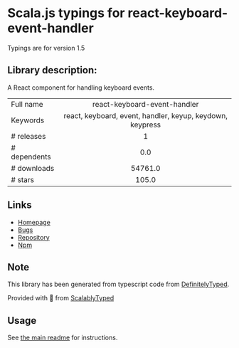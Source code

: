 
# Scala.js typings for react-keyboard-event-handler

Typings are for version 1.5

## Library description:
A React component for handling keyboard events.

|                    |                 |
| ------------------ | :-------------: |
| Full name          | react-keyboard-event-handler |
| Keywords           | react, keyboard, event, handler, keyup, keydown, keypress |
| # releases         | 1 |
| # dependents       | 0.0 |
| # downloads        | 54761.0 |
| # stars            | 105.0 |

## Links
- [Homepage](https://github.com/linsight/react-keyboard-event-handler)
- [Bugs](https://github.com/linsight/react-keyboard-event-handler/issues)
- [Repository](https://github.com/linsight/react-keyboard-event-handler)
- [Npm](https://www.npmjs.com/package/react-keyboard-event-handler)
    


## Note
This library has been generated from typescript code from [DefinitelyTyped](https://definitelytyped.org).

Provided with :purple_heart: from [ScalablyTyped](https://github.com/oyvindberg/ScalablyTyped)

## Usage
See [the main readme](../../readme.md) for instructions.


